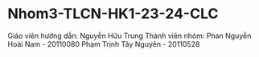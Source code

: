 # Nhom3-TLCN-HK1-23-24-CLC
Giáo viên hướng dẫn: Nguyễn Hữu Trung
Thành viên nhóm:
Phan Nguyễn Hoài Nam - 20110080
Phạm Trịnh Tây Nguyên - 20110528
